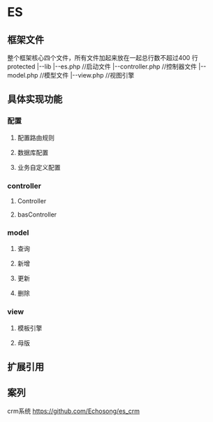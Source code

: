# ES

## 框架文件
整个框架核心四个文件，所有文件加起来放在一起总行数不超过400 行 
protected
|--lib
  |--es.php //启动文件
  |--controller.php //控制器文件
  |--model.php //模型文件
  |--view.php //视图引擎

## 具体实现功能

### 配置

1. 配置路由规则

2. 数据库配置

3. 业务自定义配置

### controller

1. Controller

2. basController

### model

1. 查询

2. 新增

3. 更新

4. 删除

### view

1. 模板引擎

2. 母版

## 扩展引用

## 案列

crm系统 https://github.com/Echosong/es_crm
